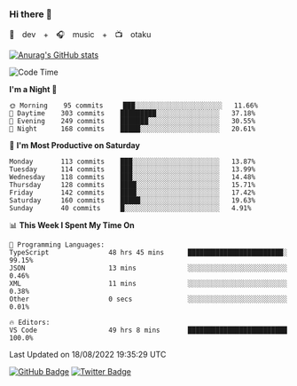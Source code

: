 ### Hi there 👋

🚀　dev　+　🎧　music　+　📺　otaku


[![Anurag's GitHub stats](https://github-readme-stats.vercel.app/api?username=koheitasaka&count_private=true&show_icons=true&theme=monokai)](https://github.com/koheitasaka/github-readme-stats)

<!--START_SECTION:waka-->
![Code Time](http://img.shields.io/badge/Code%20Time-931%20hrs%2051%20mins-blue)

**I'm a Night 🦉** 

```text
🌞 Morning    95 commits     ███░░░░░░░░░░░░░░░░░░░░░░   11.66% 
🌆 Daytime    303 commits    █████████░░░░░░░░░░░░░░░░   37.18% 
🌃 Evening    249 commits    ███████░░░░░░░░░░░░░░░░░░   30.55% 
🌙 Night      168 commits    █████░░░░░░░░░░░░░░░░░░░░   20.61%

```
📅 **I'm Most Productive on Saturday** 

```text
Monday       113 commits    ███░░░░░░░░░░░░░░░░░░░░░░   13.87% 
Tuesday      114 commits    ███░░░░░░░░░░░░░░░░░░░░░░   13.99% 
Wednesday    118 commits    ███░░░░░░░░░░░░░░░░░░░░░░   14.48% 
Thursday     128 commits    ████░░░░░░░░░░░░░░░░░░░░░   15.71% 
Friday       142 commits    ████░░░░░░░░░░░░░░░░░░░░░   17.42% 
Saturday     160 commits    █████░░░░░░░░░░░░░░░░░░░░   19.63% 
Sunday       40 commits     █░░░░░░░░░░░░░░░░░░░░░░░░   4.91%

```


📊 **This Week I Spent My Time On** 

```text
💬 Programming Languages: 
TypeScript               48 hrs 45 mins      ████████████████████████░   99.15% 
JSON                     13 mins             ░░░░░░░░░░░░░░░░░░░░░░░░░   0.46% 
XML                      11 mins             ░░░░░░░░░░░░░░░░░░░░░░░░░   0.38% 
Other                    0 secs              ░░░░░░░░░░░░░░░░░░░░░░░░░   0.01%

🔥 Editors: 
VS Code                  49 hrs 8 mins       █████████████████████████   100.0%

```


 Last Updated on 18/08/2022 19:35:29 UTC
<!--END_SECTION:waka-->

[![GitHub Badge](https://img.shields.io/badge/GitHub-100000?style=for-the-badge&logo=github&logoColor=white)](https://github.com/koheitasaka)
[![Twitter Badge](https://img.shields.io/badge/Twitter-1DA1F2?style=for-the-badge&logo=twitter&logoColor=white)](https://twitter.com/sleep_asleep_)

